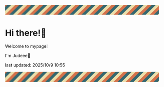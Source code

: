 <!-- Header image -->
<img src="./pokemon/pokemon_15.png" width="1000">

# Hi there!👋

Welcome to mypage!

I'm Judeee🐷

last updated: 2025/10/9 10:55

<!-- Footer image -->
<img src="./pokemon/pokemon_15.png" width="1000">

